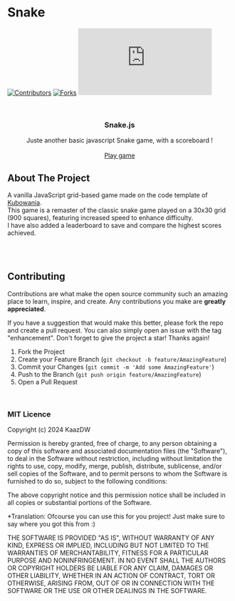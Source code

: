 # Snake

[![Contributors][contributors-shield]][contributors-url]
[![Forks][forks-shield]][forks-url]
[![Stargazers][stars-shield]][stars-url]

<!-- PROJECT LOGO -->
<br />
<div align="center">
<!--   <a href="https://github.com/othneildrew/Best-README-Template">
    <img src="images/logo.png" alt="Logo" width="80" height="80">
  </a>
 -->
  <h3 align="center">Snake.js</h3>

  <p align="center">
    Juste another basic javascript Snake game, with a scoreboard !
    <br />
    <br />
    <a href="https://snaake.vercel.app/" target="_blank">Play game</a>
  </p>
</div>

<!-- ABOUT THE PROJECT -->

## About The Project

A vanilla JavaScript grid-based game made on the code template of <a href="https://github.com/kubowania/Nokia3310-Snake">Kubowania</a>.<br/>
This game is a remaster of the classic snake game played on a 30x30 grid (900 squares), featuring increased speed to enhance difficulty. <br/>
I have also added a leaderboard to save and compare the highest scores achieved.

<br/>

<!-- ROADMAP -->

<br/>

## Contributing

Contributions are what make the open source community such an amazing place to learn, inspire, and create. Any contributions you make are **greatly appreciated**.

If you have a suggestion that would make this better, please fork the repo and create a pull request. You can also simply open an issue with the tag "enhancement".
Don't forget to give the project a star! Thanks again!

1. Fork the Project
2. Create your Feature Branch (`git checkout -b feature/AmazingFeature`)
3. Commit your Changes (`git commit -m 'Add some AmazingFeature'`)
4. Push to the Branch (`git push origin feature/AmazingFeature`)
5. Open a Pull Request


<!-- CONTACT -->
<!--
## Contact

Your Name - [@your_twitter](https://twitter.com/your_username) - email@example.com

Project Link: [https://github.com/your_username/repo_name](https://github.com/your_username/repo_name)
-->
<br/>

### MIT Licence

Copyright (c) 2024 KaazDW

Permission is hereby granted, free of charge, to any person obtaining a copy of this software and associated documentation files (the "Software"), to deal in the Software without restriction, including without limitation the rights to use, copy, modify, merge, publish, distribute, sublicense, and/or sell copies of the Software, and to permit persons to whom the Software is furnished to do so, subject to the following conditions:

The above copyright notice and this permission notice shall be included in all copies or substantial portions of the Software.

\*Translation: Ofcourse you can use this for you project! Just make sure to say where you got this from :)

THE SOFTWARE IS PROVIDED "AS IS", WITHOUT WARRANTY OF ANY KIND, EXPRESS OR IMPLIED, INCLUDING BUT NOT LIMITED TO THE WARRANTIES OF MERCHANTABILITY, FITNESS FOR A PARTICULAR PURPOSE AND NONINFRINGEMENT. IN NO EVENT SHALL THE AUTHORS OR COPYRIGHT HOLDERS BE LIABLE FOR ANY CLAIM, DAMAGES OR OTHER LIABILITY, WHETHER IN AN ACTION OF CONTRACT, TORT OR OTHERWISE, ARISING FROM, OUT OF OR IN CONNECTION WITH THE SOFTWARE OR THE USE OR OTHER DEALINGS IN THE SOFTWARE.

[contributors-shield]: https://img.shields.io/github/contributors/kaazdw/Snake.js.svg?style=for-the-badge
[contributors-url]: https://github.com/kaazdw/Snake.js/graphs/contributors
[forks-shield]: https://img.shields.io/github/forks/kaazdw/Snake.js.svg?style=for-the-badge
[forks-url]: https://github.com/kaazdw/Snake.js/network/members
[stars-shield]: https://img.shields.io/github/stars/kaazdw/Snake.js?style=for-the-badge
[stars-url]: https://github.com/othneildrew/kaazdw/Snake.js
